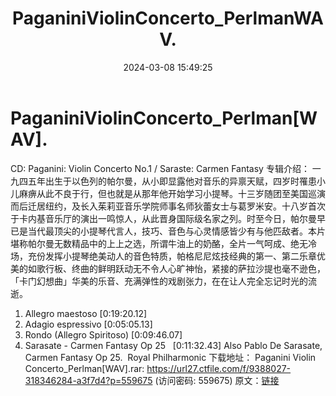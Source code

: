 ﻿---
title: PaganiniViolinConcerto_PerlmanWAV.
date: 2024-03-08 15:49:25
categories: 古典音乐、新世纪、纯音雅乐
tags: 纯音雅乐
---
# PaganiniViolinConcerto_Perlman[WAV].

CD: Paganini: Violin Concerto No.1 /
Saraste: Carmen Fantasy
专辑介绍：
一九四五年出生于以色列的帕尔曼，从小即显露他对音乐的异禀天赋，四岁时罹患小儿麻痹从此不良于行，但也就是从那年他开始学习小提琴。十三岁随团至美国巡演而后迁居纽约，及长入茱莉亚音乐学院师事名师狄蕾女士与葛罗米安。十八岁首次于卡内基音乐厅的演出一鸣惊人，从此晋身国际级名家之列。时至今日，帕尔曼早已是当代最顶尖的小提琴代言人，技巧、音色与心灵情感皆少有与他匹敌者。本片堪称帕尔曼无数精品中的上上之选，所谓牛油上的奶酪，全片一气呵成、绝无冷场，充份发挥小提琴绝美动人的音色特质，帕格尼尼炫技经典的第一、第二乐章优美的如歌行板、终曲的鲜明跃动无不令人心旷神怡，紧接的萨拉沙提也毫不逊色，「卡门幻想曲」华美的乐音、充满弹性的戏剧张力，在在让人完全忘记时光的流逝。
01. Allegro maestoso
[0:19:20.12]
02. Adagio espressivo
[0:05:05.13]
03. Rondo (Allegro Spiritoso)
[0:09:46.07]
04. Sarasate - Carmen Fantasy Op
25   [0:11:32.43]
Also Pablo De
Sarasate, Carmen Fantasy Op
25.  Royal Philharmonic
下载地址：
Paganini Violin Concerto_Perlman[WAV].rar: https://url27.ctfile.com/f/9388027-318346284-a3f7d4?p=559675
(访问密码: 559675)
原文：[链接](https://blog.sina.com.cn/s/blog_1647c7e76010314mr.html)